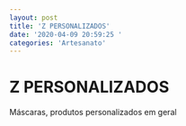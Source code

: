 ```yaml
---
layout: post
title: 'Z PERSONALIZADOS'
date: '2020-04-09 20:59:25 '
categories: 'Artesanato'
---
```


# Z PERSONALIZADOS

Máscaras, produtos personalizados em geral 
